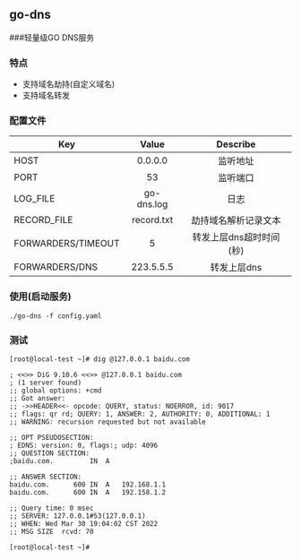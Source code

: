 ## go-dns 
###轻量级GO DNS服务

### 特点
* 支持域名劫持(自定义域名)
* 支持域名转发

### 配置文件
| Key                | Value              |Describe                 |
|  ----------        | :-----------:      |   :-----------:         |                    
| HOST               | 0.0.0.0            |   监听地址                |
| PORT               | 53                 |   监听端口                |
| LOG_FILE           | go-dns.log         |   日志                   |
| RECORD_FILE        | record.txt         |   劫持域名解析记录文本      |
| FORWARDERS/TIMEOUT | 5                  |   转发上层dns超时时间(秒)   |
| FORWARDERS/DNS     | 223.5.5.5          |   转发上层dns             |

### 使用(启动服务)
```shell
./go-dns -f config.yaml
```

### 测试
```shell
[root@local-test ~]# dig @127.0.0.1 baidu.com

; <<>> DiG 9.10.6 <<>> @127.0.0.1 baidu.com
; (1 server found)
;; global options: +cmd
;; Got answer:
;; ->>HEADER<<- opcode: QUERY, status: NOERROR, id: 9017
;; flags: qr rd; QUERY: 1, ANSWER: 2, AUTHORITY: 0, ADDITIONAL: 1
;; WARNING: recursion requested but not available

;; OPT PSEUDOSECTION:
; EDNS: version: 0, flags:; udp: 4096
;; QUESTION SECTION:
;baidu.com.			IN	A

;; ANSWER SECTION:
baidu.com.		600	IN	A	192.168.1.1
baidu.com.		600	IN	A	192.158.1.2

;; Query time: 0 msec
;; SERVER: 127.0.0.1#53(127.0.0.1)
;; WHEN: Wed Mar 30 19:04:02 CST 2022
;; MSG SIZE  rcvd: 70

[root@local-test ~]#
```
